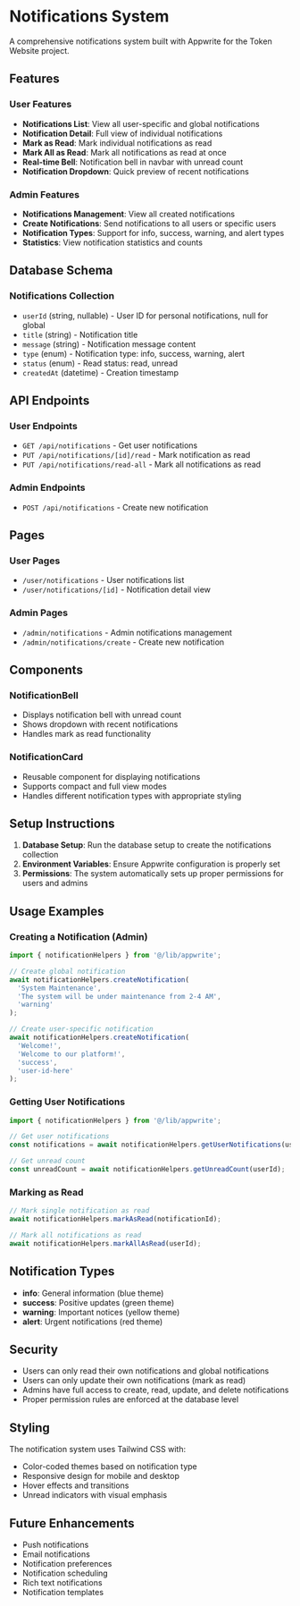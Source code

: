# Notifications System

A comprehensive notifications system built with Appwrite for the Token Website project.

## Features

### User Features
- **Notifications List**: View all user-specific and global notifications
- **Notification Detail**: Full view of individual notifications
- **Mark as Read**: Mark individual notifications as read
- **Mark All as Read**: Mark all notifications as read at once
- **Real-time Bell**: Notification bell in navbar with unread count
- **Notification Dropdown**: Quick preview of recent notifications

### Admin Features
- **Notifications Management**: View all created notifications
- **Create Notifications**: Send notifications to all users or specific users
- **Notification Types**: Support for info, success, warning, and alert types
- **Statistics**: View notification statistics and counts

## Database Schema

### Notifications Collection
- `userId` (string, nullable) - User ID for personal notifications, null for global
- `title` (string) - Notification title
- `message` (string) - Notification message content
- `type` (enum) - Notification type: info, success, warning, alert
- `status` (enum) - Read status: read, unread
- `createdAt` (datetime) - Creation timestamp

## API Endpoints

### User Endpoints
- `GET /api/notifications` - Get user notifications
- `PUT /api/notifications/[id]/read` - Mark notification as read
- `PUT /api/notifications/read-all` - Mark all notifications as read

### Admin Endpoints
- `POST /api/notifications` - Create new notification

## Pages

### User Pages
- `/user/notifications` - User notifications list
- `/user/notifications/[id]` - Notification detail view

### Admin Pages
- `/admin/notifications` - Admin notifications management
- `/admin/notifications/create` - Create new notification

## Components

### NotificationBell
- Displays notification bell with unread count
- Shows dropdown with recent notifications
- Handles mark as read functionality

### NotificationCard
- Reusable component for displaying notifications
- Supports compact and full view modes
- Handles different notification types with appropriate styling

## Setup Instructions

1. **Database Setup**: Run the database setup to create the notifications collection
2. **Environment Variables**: Ensure Appwrite configuration is properly set
3. **Permissions**: The system automatically sets up proper permissions for users and admins

## Usage Examples

### Creating a Notification (Admin)
```javascript
import { notificationHelpers } from '@/lib/appwrite';

// Create global notification
await notificationHelpers.createNotification(
  'System Maintenance',
  'The system will be under maintenance from 2-4 AM',
  'warning'
);

// Create user-specific notification
await notificationHelpers.createNotification(
  'Welcome!',
  'Welcome to our platform!',
  'success',
  'user-id-here'
);
```

### Getting User Notifications
```javascript
import { notificationHelpers } from '@/lib/appwrite';

// Get user notifications
const notifications = await notificationHelpers.getUserNotifications(userId);

// Get unread count
const unreadCount = await notificationHelpers.getUnreadCount(userId);
```

### Marking as Read
```javascript
// Mark single notification as read
await notificationHelpers.markAsRead(notificationId);

// Mark all notifications as read
await notificationHelpers.markAllAsRead(userId);
```

## Notification Types

- **info**: General information (blue theme)
- **success**: Positive updates (green theme)
- **warning**: Important notices (yellow theme)
- **alert**: Urgent notifications (red theme)

## Security

- Users can only read their own notifications and global notifications
- Users can only update their own notifications (mark as read)
- Admins have full access to create, read, update, and delete notifications
- Proper permission rules are enforced at the database level

## Styling

The notification system uses Tailwind CSS with:
- Color-coded themes based on notification type
- Responsive design for mobile and desktop
- Hover effects and transitions
- Unread indicators with visual emphasis

## Future Enhancements

- Push notifications
- Email notifications
- Notification preferences
- Notification scheduling
- Rich text notifications
- Notification templates










